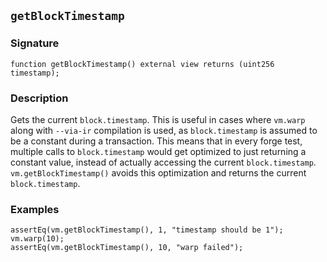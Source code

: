 ## `getBlockTimestamp`

### Signature

```solidity
function getBlockTimestamp() external view returns (uint256 timestamp);
```

### Description

Gets the current `block.timestamp`. This is useful in cases where `vm.warp` along with `--via-ir` compilation is used, as `block.timestamp` is assumed to be a constant during a transaction. This means that in every forge test, multiple calls to `block.timestamp` would get optimized to just returning a constant value, instead of actually accessing the current `block.timestamp`. `vm.getBlockTimestamp()` avoids this optimization and returns the current `block.timestamp`.

### Examples

```solidity
assertEq(vm.getBlockTimestamp(), 1, "timestamp should be 1");
vm.warp(10);
assertEq(vm.getBlockTimestamp(), 10, "warp failed");
```
